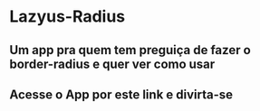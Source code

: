 # Lazyus-Radius
 <h2>Um app pra quem tem preguiça de fazer o border-radius e quer ver como usar</h2>
 <h2>Acesse o App por este link e <a rel="noopener" rel="noreferrer" herf="https://lazyus-radius.vercel.app/">divirta-se</a> </h2>

